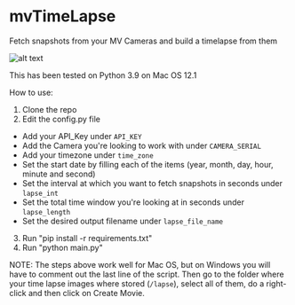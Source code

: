 # mvTimeLapse
Fetch snapshots from your MV Cameras and build a timelapse from them

![alt text](lapse/sample.gif)

This has been tested on Python 3.9 on Mac OS 12.1

How to use:
1. Clone the repo
2. Edit the config.py file
  * Add your API_Key under `API_KEY`
  * Add the Camera you're looking to work with under `CAMERA_SERIAL`
  * Add your timezone under `time_zone`
  * Set the start date by filling each of the items (year, month, day, hour, minute and second)
  * Set the interval at which you want to fetch snapshots in seconds under `lapse_int`
  * Set the total time window you're looking at in seconds under `lapse_length`
  * Set the desired output filename under `lapse_file_name`
3. Run "pip install -r requirements.txt"
4. Run "python main.py"

NOTE: The steps above work well for Mac OS, but on Windows you will have to comment out the last line of the script. Then go to the folder where your time lapse images where stored (`/lapse`), select all of them, do a right-click and then click on Create Movie.
